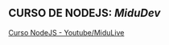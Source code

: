 ## **CURSO DE NODEJS:** _MiduDev_
[Curso NodeJS - Youtube/MiduLive]([https://www.youtube.com/redirect?event=video_description&redir_token=QUFFLUhqbktwWlJGS3RkaU05MVhYcXJKNWN5aXJiQzFsZ3xBQ3Jtc0tuWldZNWhHbDFlNHFSYnRtLWZENVhMVXlvTVBoZWhyMzl3ODlmVWpJeXZRTU55aE13d3NIY0JCcEVnM3VwaEd1ekZyY0ItY3NlU0xPS2FNUU5hNHR3TXFORVIxa2JwU1ZWRDR6eVBnRXhROVF4dm02dw&q=https%3A%2F%2Fmidu.link%2Fnode&v=UqnnhAZxRac](https://www.youtube.com/playlist?list=PLUofhDIg_38qm2oPOV-IRTTEKyrVBBaU7))
